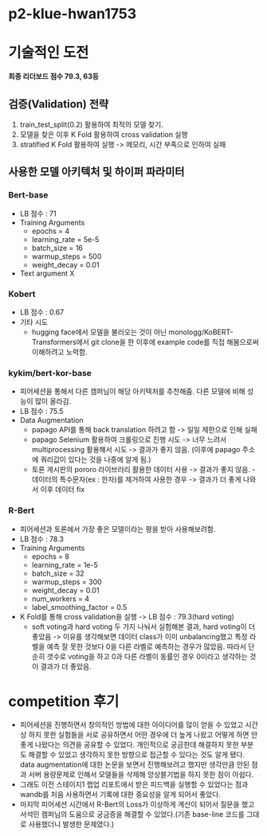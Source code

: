 # p2-klue-hwan1753

# 기술적인 도전

__최종 리더보드 점수 79.3, 63등__

## 검증(Validation) 전략
1. train_test_split(0.2) 활용하여 최적의 모델 찾기.
2. 모델을 찾은 이후 K Fold 활용하여 cross validation 실행
3. stratified K Fold 활용하여 실행 -> 메모리, 시간 부족으로 인하여 실패

## 사용한 모델 아키텍처 및 하이퍼 파라미터
### Bert-base
  - LB 점수 : 71
  - Training Arguments
    - epochs = 4
    - learning_rate = 5e-5
    - batch_size = 16
    - warmup_steps = 500
    - weight_decay = 0.01
  - Text argument X

### Kobert
  - LB 점수 : 0.67
  - 기타 시도
    - hugging face에서 모델을 불러오는 것이 아닌 monologg/KoBERT-Transformers에서 git clone을 한 이후에 example code를 직접 해봄으로써 이해하려고 노력함.

### kykim/bert-kor-base
  - 피어세션을 통해서 다른 캠퍼님이 해당 아키텍처를 추천해줌. 다른 모델에 비해 성능이 많이 올라감.
  - LB 점수 : 75.5
  - Data Augmentation
    - papago API를 통해 back translation 하려고 함 -> 일일 제한으로 인해 실패
    - papago Selenium 활용하여 크롤링으로 진행 시도 -> 너무 느려서 multiprocessing 활용해서 시도 -> 결과가 좋지 않음. (이후에 papago 주소에 쿼리값이 있다는 것을 나중에 알게 됨.)
    - 토론 게시판의 pororo 라이브러리 활용한 데이터 사용 -> 결과가 좋지 않음.
    -데이터의 특수문자(ex : 한자)를 제거하여 사용한 경우 -> 결과가 더 좋게 나와서 이후 데이터 fix

### R-Bert
- 피어세션과 토론에서 가장 좋은 모델이라는 평을 받아 사용해보려함.
- LB 점수 : 78.3
- Training Arguments
  - epochs = 8
  - learning_rate = 1e-5
  - batch_size = 32
  - warmup_steps = 300
  - weight_decay = 0.01
  - num_workers = 4
  - label_smoothing_factor = 0.5
- K Fold를 통해 cross validation을 실행 -> LB 점수 : 79.3(hard voting)
  - soft voting과 hard voting 두 가지 나눠서 실험해본 결과, hard voting이 더 좋았음 -> 이유를 생각해보면 데이터 class가 이미 unbalancing했고 특정 라벨을 예측 잘 못한 것보다 0을 다른 라벨로 예측하는 경우가 많았음. 따라서 단순히 갯수로 voting을 하고 0과 다른 라벨이 동률인 경우 0이라고 생각하는 것이 결과가 더 좋았음.


# competition 후기
- 피어세션을 진행하면서 창의적인 방법에 대한 아이디어를 많이 얻을 수 있었고 시간상 하지 못한 실험들을 서로 공유하면서 어떤 경우에 더 높게 나왔고 어떻게 하면 안좋게 나왔다는 의견을 공유할 수 있었다. 개인적으로 궁금한데 해결하지 못한 부분도 해결할 수 있었고 생각하지 못한 방향으로 접근할 수 있다는 것도 알게 됐다. data augmentation에 대한 논문을 보면서 진행해보려고 했지만 생각만큼 안된 점과 서버 용량문제로 인해서 모델들을 삭제해 앙상블기법을 하지 못한 점이 아쉽다.
- 그래도 이전 스테이지1 랩업 리포트에서 받은 피드백을 실행할 수 있었다는 점과 wandb를 처음 사용하면서 기록에 대한 중요성을 알게 되어서 좋았다.
- 마지막 피어세션 시간에서 R-Bert의 Loss가 이상하게 계산이 되어서 질문을 했고 서석민 캠퍼님의 도움으로 궁금증을 해결할 수 있었다.(기존 base-line 코드를 그대로 사용했더니 발생한 문제였다.)
